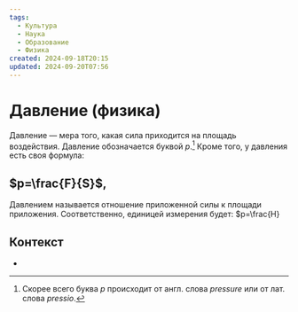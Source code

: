 ```yaml
---
tags:
  - Культура
  - Наука
  - Образование
  - Физика
created: 2024-09-18T20:15
updated: 2024-09-20T07:56
---
```

# Давление (физика)

Давление — мера того, какая сила приходится на площадь воздействия.
Давление обозначается буквой $p$.[^1]
Кроме того, у давления есть своя формула:
## $p=\frac{F}{S}$,
Давлением называется отношение приложенной силы к площади приложения.
Соответственно, единицей измерения будет:
$p=\frac{Н}
## Контекст
- 

[^1]: Скорее всего буква $p$ происходит от англ. слова *pressure* или от лат. слова *pressio*.
